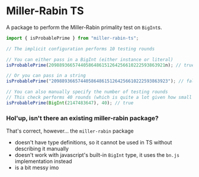 # Miller-Rabin TS

A package to perform the Miller-Rabin primality test on `BigInt`s.

```ts
import { isProbablePrime } from "miller-rabin-ts";

// The implicit configuration performs 10 testing rounds

// You can either pass in a BigInt (either instance or literal)
isProbablePrime(20988936657440586486151264256610222593863921n); // true

// Or you can pass in a string
isProbablePrime("20988936657440586486151264256610222593863923"); // false

// You can also manually specify the number of testing rounds
// This check performs 40 rounds (which is quite a lot given how small the tested number is)
isProbablePrime(BigInt(2147483647), 40); // true
```

### Hol'up, isn't there an existing miller-rabin package?

That's correct, however... the `miller-rabin` package

- doesn't have type definitions, so it cannot be used in TS without describing it manually
- doesn't work with javascript's built-in `BigInt` type, it uses the `bn.js` implementation instead
- is a bit messy imo
